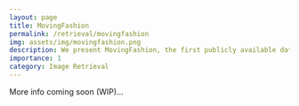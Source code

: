 ```yaml
---
layout: page
title: MovingFashion
permalink: /retrieval/movingfashion
img: assets/img/movingfashion.png
description: We present MovingFashion, the first publicly available dataset to cope with video-to-shop challenge.
importance: 1
category: Image Retrieval
---
```


More info coming soon (WIP)...

